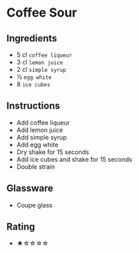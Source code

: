 # Coffee Sour

## Ingredients
- 5 cl `coffee liqueur`
- 3 cl `lemon juice`
- 2 cl `simple syrup`
- ½ `egg white`
- 8 `ice cubes`

## Instructions
- Add coffee liqueur
- Add lemon juice
- Add simple syrup
- Add egg white
- Dry shake for 15 seconds
- Add ice cubes and shake for 15 seconds
- Double strain

## Glassware
- Coupe glass

## Rating
- ★☆☆☆☆